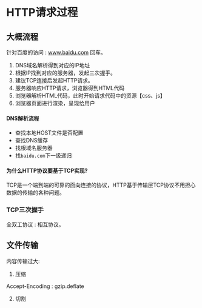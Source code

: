 # HTTP请求过程

## 大概流程

针对百度的访问 : www.baidu.com 回车。

1. DNS域名解析得到对应的IP地址
2. 根据IP找到对应的服务器，发起三次握手。
3. 建议TCP连接后发起HTTP请求。
4. 服务器响应HTTP请求，浏览器得到HTML代码
5. 浏览器解析HTML代码，此时开始请求代码中的资源【css、js】
6. 浏览器页面进行渲染，呈现给用户

#### DNS解析流程

- 查找本地HOST文件是否配置
- 查找DNS缓存
- 找根域名服务器
- 找`baidu.com`下一级递归



#### 为什么HTTP协议要基于TCP实现?

TCP是一个端到端的可靠的面向连接的协议，HTTP基于传输层TCP协议不用担心数据的传输的各种问题。

### TCP三次握手

全双工协议 : 相互协议。





## 文件传输

内容传输过大: 

1. 压缩 

Accept-Encoding : gzip.deflate

2. 切割





